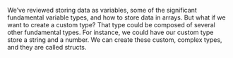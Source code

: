 We’ve reviewed storing data as variables, some of the significant fundamental variable types, and how to store data in arrays. But what if we want to create a custom type? That type could be composed of several other fundamental types. For instance, we could have our custom type store a string and a number. We can create these custom, complex types, and they are called structs.
